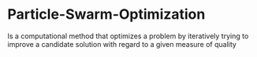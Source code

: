 # Particle-Swarm-Optimization
Is a computational method that optimizes a problem by iteratively trying to improve a candidate solution with regard to a given measure of quality
